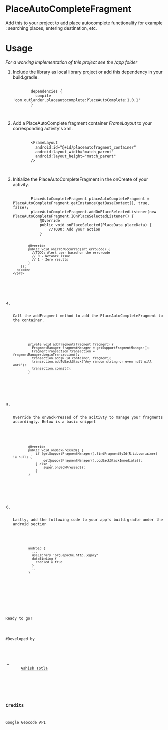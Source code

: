 # PlaceAutoCompleteFragment
Add this to your project to add place autocomplete functionality for example : searching places, entering destination, etc.

# Usage

<i>For a working implementation of this project see the /app folder </i>
<ol>
  <li>
    <p>Include the library as local library project or add this dependency in your build.gradle.</p>
    <pre>
      <code>
        dependencies {
          compile 'com.outlander.placeautocomplete:PlaceAutoComplete:1.0.1'
        }
      </code>
    </pre>
  </li>
  <li>
    <p>Add a PlaceAutoComplete fragment container <i>FrameLayout</i> to your corresponding activity's xml.</p>
    <pre>
      <code>
        &ltFrameLayout
          android:id="@+id/placeautofragment_container"
          android:layout_width="match_parent"
          android:layout_height="match_parent"
        /&gt
      </code>
    </pre>
  </li>
  <li>
    <p>Initialize the PlaceAutoCompleteFragment in the onCreate of your activity.</p>
    <pre>
      <code>
        PlaceAutoCompleteFragment placeAutoCompleteFragment = PlaceAutoCompleteFragment.getInstance(getBaseContext(), true, false);
        placeAutoCompleteFragment.addOnPlaceSelectedListener(new PlaceAutoCompleteFragment.IOnPlaceSelectedListener() {
            @Override
            public void onPlaceSelected(PlaceData placeData) {
                //TODO: Add your action
            }

            @Override
            public void onErrorOccurred(int erroCode) {
              //TODO: Alert user based on the errorcode
              // 0 - Network Issue
              // 1 - Zero results
            }
        });
      </code>
    </pre>
  </li>
  <li>
    <p>Call the addFragment method to add the PlaceAutoCompleteFragment to the container.</p>
    <pre>
      <code>    
        private void addFragment(Fragment fragment) {
          FragmentManager fragmentManager = getSupportFragmentManager();
          FragmentTransaction transaction = fragmentManager.beginTransaction();
          transaction.add(R.id.container, fragment);
          transaction.addToBackStack("Any random string or even null will work");
          transaction.commit();
        }
      </code>
    </pre>
  </li>
  <li>
    <p>Override the onBackPressed of the acitivty to manage your fragments accordingly. Below is a basic snippet</p>
    <pre>
      <code>    
        @Override
        public void onBackPressed() {
            if (getSupportFragmentManager().findFragmentById(R.id.container) != null) {
                getSupportFragmentManager().popBackStackImmediate();
            } else {
                super.onBackPressed();
            }
        }
      </code>
    </pre>
  </li>
  <li>
    <p>Lastly, add the following code to your app's build.gradle under the android section</p>
    <pre>
      <code>    
        android {
          ...
          useLibrary 'org.apache.http.legacy'
          dataBinding {
            enabled = true
          }
          ..
        }
      </code>
    </pre>
  </li>
</ol>

<p>Ready to go!</p>

#Developed by
<ul>
  <li>
    <a href="https://github.com/outlander24">Ashish Totla</a>
  </li>
</ul>

<h3> 
Credits
</h3>
<p>Google Geocode API</p>
